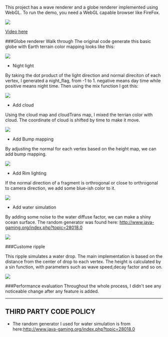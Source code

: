 
This project has a wave renderer and a globe renderer implemented using WebGL.
To run the demo, you need a WebGL capable browser like FireFox.

![](step5_addwatersimulation.png)

[Video here](https://www.youtube.com/watch?v=zg2oQxpIPbA&feature=youtu.be)

###Globe renderer Walk through
The original code generate this basic globe with Earth terrain color mapping looks like this:

![](step0_nochange.png)

* Night light

By taking the dot product of the light direction and normal direciton of each vertex, I generated a night_flag, from -1 to 1. negative means day time while positive means night time. Then using the mix function I got this:

![](step1_addNight.png)

* Add cloud

Using the cloud map and cloudTrans map, I mixed the terrian color with cloud. The coordinate of cloud is shifted by time to make it move.

![](step2_addCloud.png)

* Add Bump mapping

By adjusting the normal for each vertex based on the height map, we can add bump mapping. 

![](step3_bumpMap.png)

* Add Rim lighting

If the normal direction of a fragment is orthrogonal or close to orthrogonal to camera direction, we add some blue-ish color to it.

![](step4_addRim.png)

* Add water simulation

By adding some noise to the water diffuse factor, we can make a shiny ocean surface. The random generator was found here: http://www.java-gaming.org/index.php?topic=28018.0

![](step5_addwatersimulation.png)

###Custome ripple

This ripple simulates a water drop. The main implementation is based on the distance from the center of drop to each vertex. The height is calculated by a sin function, with parameters such as wave speed,decay factor and so on. 

![](ripple.png)

###Performance evaluation
Throughout the whole process, I didn't see any noticeable change after any feature is added. 


-------------------------------------------------------------------------------
THIRD PARTY CODE POLICY
-------------------------------------------------------------------------------
* The random generator I used for water simulation is from here:http://www.java-gaming.org/index.php?topic=28018.0
